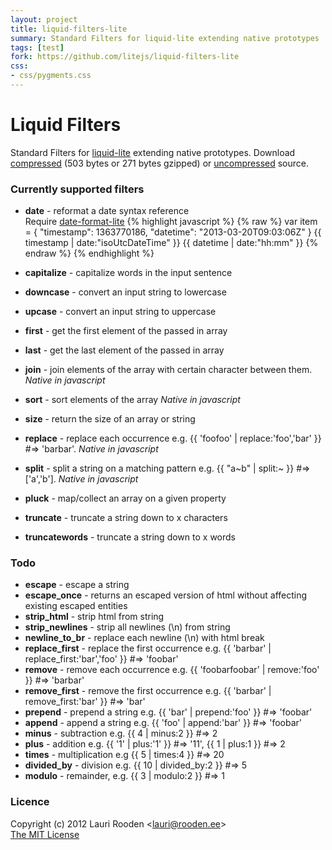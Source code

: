 ```yaml
---
layout: project
title: liquid-filters-lite
summary: Standard Filters for liquid-lite extending native prototypes
tags: [test]
fork: https://github.com/litejs/liquid-filters-lite
css:
- css/pygments.css
---
```


[1]: https://raw.github.com/litejs/liquid-filters-lite/master/min.js
[2]: https://raw.github.com/litejs/liquid-filters-lite/master/liquid-filters-lite.js
[date-format-lite]: http://www.litejs.com/date-format-lite/
[liquid-lite]: http://www.litejs.com/liquid-lite/


Liquid Filters
==============

Standard Filters for [liquid-lite][] extending native prototypes.
Download [compressed][1] 
(503 bytes or 271 bytes gzipped)
or [uncompressed][2] source.


### Currently supported filters

- **date** - reformat a date syntax reference  
    Require [date-format-lite][]
    {% highlight javascript %}
{% raw %}
    var item = { "timestamp": 1363770186, "datetime": "2013-03-20T09:03:06Z" }
    {{ timestamp | date:"isoUtcDateTime" }}
    {{ datetime | date:"hh:mm" }}
    {% endraw %}
{% endhighlight %}

- **capitalize** - capitalize words in the input sentence
- **downcase** - convert an input string to lowercase
- **upcase** - convert an input string to uppercase
- **first** - get the first element of the passed in array
- **last** - get the last element of the passed in array
- **join** - join elements of the array with certain character between them.
    _Native in javascript_

- **sort** - sort elements of the array
    _Native in javascript_
- **size** - return the size of an array or string
- **replace** - replace each occurrence e.g. {{ 'foofoo' | replace:'foo','bar' }} #=> 'barbar'.
    _Native in javascript_
- **split** - split a string on a matching pattern e.g. {{ "a~b" | split:~ }} #=> ['a','b'].
    _Native in javascript_
- **pluck** - map/collect an array on a given property
- **truncate** - truncate a string down to x characters
- **truncatewords** - truncate a string down to x words


### Todo

- **escape** - escape a string
- **escape_once** - returns an escaped version of html without affecting existing escaped entities
- **strip_html** - strip html from string
- **strip_newlines** - strip all newlines (\n) from string
- **newline_to_br** - replace each newline (\n) with html break
- **replace_first** - replace the first occurrence e.g. {{ 'barbar' | replace_first:'bar','foo' }} #=> 'foobar'
- **remove** - remove each occurrence e.g. {{ 'foobarfoobar' | remove:'foo' }} #=> 'barbar'
- **remove_first** - remove the first occurrence e.g. {{ 'barbar' | remove_first:'bar' }} #=> 'bar'
- **prepend** - prepend a string e.g. {{ 'bar' | prepend:'foo' }} #=> 'foobar'
- **append** - append a string e.g. {{ 'foo' | append:'bar' }} #=> 'foobar'
- **minus** - subtraction e.g. {{ 4 | minus:2 }} #=> 2
- **plus** - addition e.g. {{ '1' | plus:'1' }} #=> '11', {{ 1 | plus:1 }} #=> 2
- **times** - multiplication e.g {{ 5 | times:4 }} #=> 20
- **divided_by** - division e.g. {{ 10 | divided_by:2 }} #=> 5
- **modulo** - remainder, e.g. {{ 3 | modulo:2 }} #=> 1


### Licence

Copyright (c) 2012 Lauri Rooden &lt;lauri@rooden.ee&gt;  
[The MIT License](http://lauri.rooden.ee/mit-license.txt)


